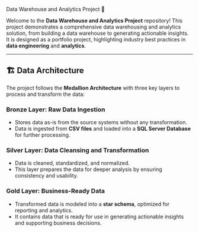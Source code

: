  Data Warehouse and Analytics Project 🚀

Welcome to the **Data Warehouse and Analytics Project** repository! This project demonstrates a comprehensive data warehousing and analytics solution, from building a data warehouse to generating actionable insights. It is designed as a portfolio project, highlighting industry best practices in **data engineering** and **analytics**.

---

## 🏗️ Data Architecture

The project follows the **Medallion Architecture** with three key layers to process and transform the data:

### **Bronze Layer**: Raw Data Ingestion
- Stores data as-is from the source systems without any transformation.
- Data is ingested from **CSV files** and loaded into a **SQL Server Database** for further processing.

### **Silver Layer**: Data Cleansing and Transformation
- Data is cleaned, standardized, and normalized.
- This layer prepares the data for deeper analysis by ensuring consistency and usability.

### **Gold Layer**: Business-Ready Data
- Transformed data is modeled into a **star schema**, optimized for reporting and analytics.
- It contains data that is ready for use in generating actionable insights and supporting business decisions.
